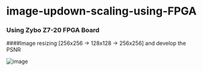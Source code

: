 # image-updown-scaling-using-FPGA
### Using Zybo Z7-20 FPGA Board
####Image resizing [256x256 -> 128x128 -> 256x256] and develop the PSNR

![image](https://user-images.githubusercontent.com/70564585/209774547-6dd25657-84c9-49f5-8376-80b8bc54aa4a.png)
